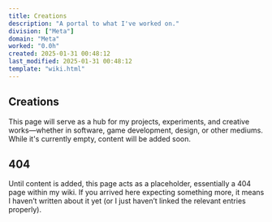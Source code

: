 ```yaml
---
title: Creations
description: "A portal to what I've worked on."
division: ["Meta"]
domain: "Meta"
worked: "0.0h"
created: 2025-01-31 00:48:12
last_modified: 2025-01-31 00:48:12
template: "wiki.html"
---
```


## Creations

This page will serve as a hub for my projects, experiments, and creative works—whether in software, game development, design, or other mediums. While it's currently empty, content will be added soon.



## 404
Until content is added, this page acts as a placeholder, essentially a 404 page within my wiki. If you arrived here expecting something more, it means I haven’t written about it yet (or I just haven’t linked the relevant entries properly).